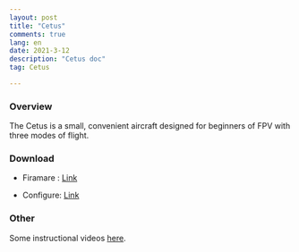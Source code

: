 ```yaml
---
layout: post
title: "Cetus"
comments: true
lang: en
date: 2021-3-12
description: "Cetus doc"
tag: Cetus

---
```


### Overview

The Cetus is a small, convenient aircraft designed for beginners of FPV with three modes of flight.



### Download

- Firamare : [Link](https://github.com/BETAFPV/BETAFPV.github.io/releases/tag/v1)

- Configure: [Link](https://github.com/BETAFPV/BETAFPV.github.io/releases/tag/v1.0)

### Other

Some instructional videos [here](https://www.youtube.com/channel/UCSS1W8uzxl16OTq0YM-b4Vw).


